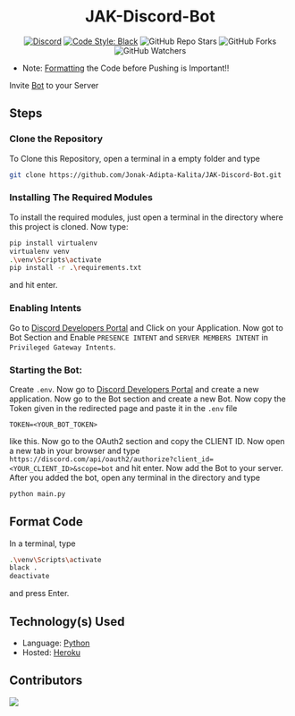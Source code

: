 <div align='center'>

# JAK-Discord-Bot
[![Discord](https://img.shields.io/discord/752800104112717826?style=for-the-badge)](https://discord.gg/S3UfGkW)
[![Code Style: Black](https://img.shields.io/badge/Code%20Style-Black-000000.svg?style=for-the-badge)](https://github.com/psf/black)
![GitHub Repo Stars](https://img.shields.io/github/stars/Jonak-Adipta-Kalita/JAK-Discord-Bot?style=for-the-badge)
![GitHub Forks](https://img.shields.io/github/forks/Jonak-Adipta-Kalita/JAK-Discord-Bot?style=for-the-badge)
![GitHub Watchers](https://img.shields.io/github/watchers/Jonak-Adipta-Kalita/JAK-Discord-Bot?style=for-the-badge)

</div>

- 	Note: [Formatting](#format-code) the Code before Pushing is Important!!

Invite [Bot](https://discord.com/oauth2/authorize?client_id=756402881913028689&scope=bot) to your Server

## Steps

### Clone the Repository
To Clone this Repository, open a terminal in a empty folder and type 
```bash
git clone https://github.com/Jonak-Adipta-Kalita/JAK-Discord-Bot.git
```

### Installing The Required Modules
To install the required modules, just open a terminal in the directory where this project is cloned. Now type: 
```bash
pip install virtualenv
virtualenv venv
.\venv\Scripts\activate
pip install -r .\requirements.txt
``` 
and hit enter.

### Enabling Intents
Go to [Discord Developers Portal](https://discord.com/developers/applications) and Click on your Application. Now got to Bot 
Section and Enable `PRESENCE INTENT` and `SERVER MEMBERS INTENT` in `Privileged Gateway Intents`.

### Starting the Bot:
Create `.env`. Now go to [Discord Developers Portal](https://discord.com/developers/applications) and create a new application. Now go to the Bot 
section and create a new Bot. Now copy the Token given in the redirected page and paste it in 
the `.env` file 
```env
TOKEN=<YOUR_BOT_TOKEN>
```
like this. Now go to the OAuth2 section and copy the CLIENT ID. Now open a new tab 
in your browser and type `https://discord.com/api/oauth2/authorize?client_id=<YOUR_CLIENT_ID>&scope=bot` 
and hit enter. Now add the Bot to your server. After you added the bot, open any terminal in the 
directory and type 
```bash
python main.py
```

## Format Code
In a terminal, type
```bash
.\venv\Scripts\activate
black .
deactivate
```
and press Enter.

## Technology(s) Used

-   Language: [Python](https://python.org/)
-   Hosted: [Heroku](https://heroku.com/)

## Contributors
<a href = "https://github.com/Jonak-Adipta-Kalita/JAK-Discord-Bot/graphs/contributors">
	<img src = "https://contrib.rocks/image?repo=Jonak-Adipta-Kalita/JAK-Discord-Bot"/>
</a>
